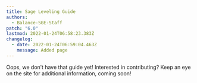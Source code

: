 ```yaml
---
title: Sage Leveling Guide
authors:
  - Balance-SGE-Staff
patch: "6.0"
lastmod: 2022-01-24T06:58:23.383Z
changelog:
  - date: 2022-01-24T06:59:04.463Z
    message: Added page
---
```

Oops, we don’t have that guide yet! Interested in contributing? Keep an eye on the site for additional information, coming soon!